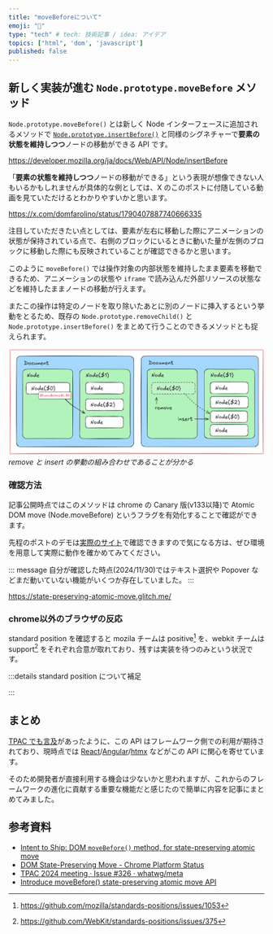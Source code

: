 ```yaml
---
title: "moveBeforeについて"
emoji: "🦁"
type: "tech" # tech: 技術記事 / idea: アイデア
topics: ["html", 'dom', 'javascript']
published: false
---
```


## 新しく実装が進む `Node.prototype.moveBefore` メソッド

`Node.prototype.moveBefore()` とは新しく Node インターフェースに追加されるメソッドで [`Node.prototype.insertBefore()`](https://developer.mozilla.org/ja/docs/Web/API/Node/insertBefore) と同様のシグネチャーで**要素の状態を維持しつつ**ノードの移動ができる API です。

https://developer.mozilla.org/ja/docs/Web/API/Node/insertBefore

「**要素の状態を維持しつつ**ノードの移動ができる」という表現が想像できない人もいるかもしれませんが具体的な例としては、X のこのポストに付随している動画を見ていただけるとわかりやすいかと思います。

https://x.com/domfarolino/status/1790407887740666335

注目していただきたい点としては、要素が左右に移動した際にアニメーションの状態が保持されている点で、右側のブロックにいるときに動いた量が左側のブロックに移動した際にも反映されていることが確認できるかと思います。

このように `moveBefore()` では操作対象の内部状態を維持したまま要素を移動できるため、アニメーションの状態や `iframe` で読み込んだ外部リソースの状態などを維持したままノードの移動が行えます。

またこの操作は特定のノードを取り除いたあとに別のノードに挿入するという挙動をとるため、既存の `Node.prototype.removeChild()` と `Node.prototype.insertBefore()` をまとめて行うことのできるメソッドとも捉えられます。

![moveBeforeの簡単な挙動イメージ](/images/articles/node-move-before/node-move-before.png)
*remove と insert の挙動の組み合わせであることが分かる*

<!-- https://excalidraw.com/#json=zVFQK303hKGcncZjm6opq,TjlxC7FPeZOK7CYYvMqQZA -->

### 確認方法

記事公開時点ではこのメソッドは chrome の Canary 版(v133以降)で Atomic DOM move (Node.moveBefore) というフラグを有効化することで確認ができます。

先程のポストのデモは[実際のサイト](https://state-preserving-atomic-move.glitch.me/)で確認できますので気になる方は、ぜひ環境を用意して実際に動作を確かめてみてください。

::: message
自分が確認した時点(2024/11/30)ではテキスト選択や Popover などまだ動いていない機能がいくつか存在していました。
:::

https://state-preserving-atomic-move.glitch.me/

### chrome以外のブラウザの反応

standard position を確認すると mozila チームは positive[^1] を、webkit チームは support[^2] をそれぞれ合意が取れており、残すは実装を待つのみという状況です。

[^1]: https://github.com/mozilla/standards-positions/issues/1053
[^2]: https://github.com/WebKit/standards-positions/issues/375

<!-- TODO: standard position に付いての説明を軽くする -->
:::details standard position について補足

:::

## まとめ

[TPAC でも言及](https://github.com/whatwg/meta/issues/326#:~:text=Mason%3A%20this%20is,asked%20about%20retrofitting)があったように、この API はフレームワーク側での利用が期待されており、現時点では [React](https://gist.github.com/gaearon/ad9347f1f809b6fe5af15bb911bbaf6b#moving-and-reparenting-without-losing-state)/[Angular](https://github.com/whatwg/dom/issues/1255#issuecomment-2044930653)/[htmx](https://htmx.org/examples/move-before/) などがこの API に関心を寄せています。

そのため開発者が直接利用する機会は少ないかと思われますが、これからのフレームワークの進化に貢献する重要な機能だと感じたので簡単に内容を記事にまとめてみました。

## 参考資料

- [Intent to Ship: DOM `moveBefore()` method, for state-preserving atomic move](https://groups.google.com/a/chromium.org/g/blink-dev/c/YE_xLH6MkRs/m/_7CD0NYMAAAJ)
- [DOM State-Preserving Move - Chrome Platform Status](https://chromestatus.com/feature/5135990159835136?gate=5177450351558656)
- [TPAC 2024 meeting · Issue #326 · whatwg/meta](https://github.com/whatwg/meta/issues/326#issuecomment-2377500295)
- [Introduce moveBefore() state-preserving atomic move API](https://github.com/whatwg/dom/pull/1307)
